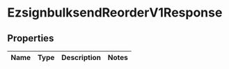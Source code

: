 
# EzsignbulksendReorderV1Response

## Properties
| Name | Type | Description | Notes |
| ------------ | ------------- | ------------- | ------------- |



